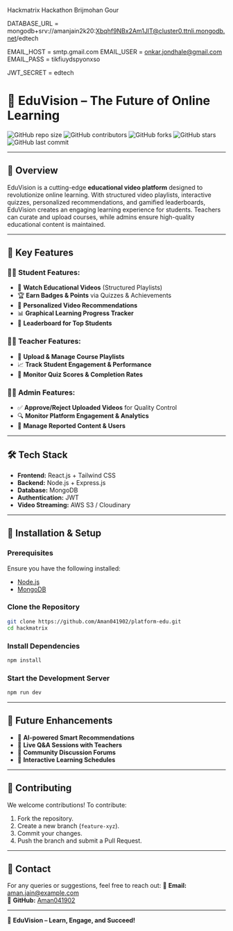 Hackmatrix Hackathon
Brijmohan Gour

DATABASE_URL = mongodb+srv://amanjain2k20:Xbqhf9NBx2Am1JlT@cluster0.ttnli.mongodb.net/edtech

EMAIL_HOST = smtp.gmail.com 
EMAIL_USER =  onkar.jondhale@gmail.com
EMAIL_PASS = tikfiuydspyonxso

JWT_SECRET = edtech

# **📌 EduVision – The Future of Online Learning**

![GitHub repo size](https://img.shields.io/github/repo-size/Aman041902/platform-edu)
![GitHub contributors](https://img.shields.io/github/contributors/Aman041902/platform-edu)
![GitHub forks](https://img.shields.io/github/forks/Aman041902/platform-edu?style=social)
![GitHub stars](https://img.shields.io/github/stars/Aman041902/platform-edu?style=social)
![GitHub last commit](https://img.shields.io/github/last-commit/Aman041902/platform-edu)

---


## **📖 Overview**
EduVision is a cutting-edge **educational video platform** designed to revolutionize online learning. With structured video playlists, interactive quizzes, personalized recommendations, and gamified leaderboards, EduVision creates an engaging learning experience for students. Teachers can curate and upload courses, while admins ensure high-quality educational content is maintained.

---

## **🧐 Key Features**

### **👩‍🎓 Student Features:**
- 🎥 **Watch Educational Videos** (Structured Playlists)
- 🏆 **Earn Badges & Points** via Quizzes & Achievements
- 📌 **Personalized Video Recommendations**
- 📊 **Graphical Learning Progress Tracker**
- 🎯 **Leaderboard for Top Students**

### **👨‍🏫 Teacher Features:**
- 📂 **Upload & Manage Course Playlists**
- 📈 **Track Student Engagement & Performance**
- 📝 **Monitor Quiz Scores & Completion Rates**

### **👨‍💼 Admin Features:**
- ✅ **Approve/Reject Uploaded Videos** for Quality Control
- 🔍 **Monitor Platform Engagement & Analytics**
- 🚨 **Manage Reported Content & Users**

---

## **🛠️ Tech Stack**
- **Frontend:** React.js + Tailwind CSS
- **Backend:** Node.js + Express.js
- **Database:** MongoDB
- **Authentication:** JWT
- **Video Streaming:** AWS S3 / Cloudinary

---

## **📂 Installation & Setup**

### **Prerequisites**
Ensure you have the following installed:
- [Node.js](https://nodejs.org/)
- [MongoDB](https://www.mongodb.com/)

### **Clone the Repository**
```bash
git clone https://github.com/Aman041902/platform-edu.git
cd hackmatrix
```

### **Install Dependencies**
```bash
npm install
```

### **Start the Development Server**
```bash
npm run dev
```

---

## **🎯 Future Enhancements**
- 🤖 **AI-powered Smart Recommendations**
- 🎤 **Live Q&A Sessions with Teachers**
- 💬 **Community Discussion Forums**
- 📅 **Interactive Learning Schedules**

---


## **🤝 Contributing**
We welcome contributions! To contribute:
1. Fork the repository.
2. Create a new branch (`feature-xyz`).
3. Commit your changes.
4. Push the branch and submit a Pull Request.

---

## **📩 Contact**
For any queries or suggestions, feel free to reach out:
📧 **Email:** aman.jain@example.com  
🔗 **GitHub:** [Aman041902](https://github.com/Aman041902)

---

🚀 **EduVision – Learn, Engage, and Succeed!**

